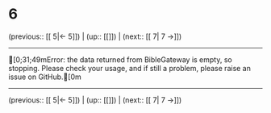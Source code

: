 # 6

(previous:: [[ 5|← 5]]) | (up:: [[]]) | (next:: [[ 7| 7 →]])

***
[0;31;49mError: the data returned from BibleGateway is empty, so stopping. Please check your usage, and if still a problem, please raise an issue on GitHub.[0m

***

(previous:: [[ 5|← 5]]) | (up:: [[]]) | (next:: [[ 7| 7 →]])
